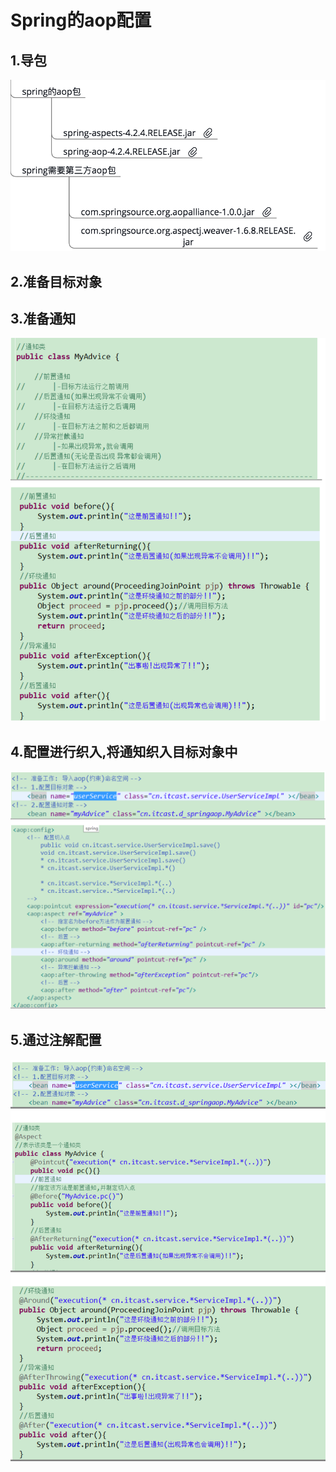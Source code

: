 # Spring的aop配置

## 1.导包

![](../../../.gitbook/assets/image%20%28109%29.png)

## 2.准备目标对象

## 3.准备通知

![](../../../.gitbook/assets/image%20%2882%29.png)

## 4.配置进行织入,将通知织入目标对象中

![](../../../.gitbook/assets/image%20%28120%29.png)

## 5.通过注解配置

![](../../../.gitbook/assets/image%20%28135%29.png)

